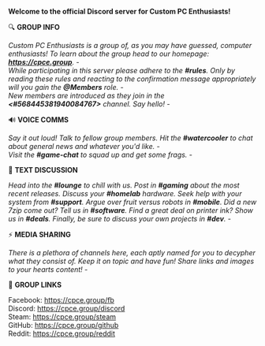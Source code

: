 __**Welcome to the official Discord server for Custom PC Enthusiasts!**__

:mag: **GROUP INFO**

*Custom PC Enthusiasts is a group of, as you may have guessed, computer enthusiasts! To learn about the group head to our homepage: **https://cpce.group**. -  
While participating in this server please adhere to the **#rules**. Only by reading these rules and reacting to the confirmation message appropriately will you gain the **@Members** role. -  
New members are introduced as they join in the **<#568445381940084767>** channel. Say hello! -*

:loud_sound: **VOICE COMMS**

*Say it out loud! Talk to fellow group members. Hit the **#watercooler** to chat about general news and whatever you'd like. -  
Visit the **#game-chat** to squad up and get some frags. -*

:speech_balloon: **TEXT DISCUSSION**

*Head into the **#lounge** to chill with us. Post in **#gaming** about the most recent releases. Discuss your **#homelab** hardware. Seek help with your system from **#support**. Argue over fruit versus robots in **#mobile**. Did a new 7zip come out? Tell us in **#software**. Find a great deal on printer ink? Show us in **#deals**. Finally, be sure to discuss your own projects in **#dev**. -*

:zap: **MEDIA SHARING**

*There is a plethora of channels here, each aptly named for you to decypher what they consist of. Keep it on topic and have fun! Share links and images to your hearts content! -*

:link: **GROUP LINKS**

Facebook: <https://cpce.group/fb>  
Discord: <https://cpce.group/discord>  
Steam: <https://cpce.group/steam>  
GitHub: <https://cpce.group/github>  
Reddit: <https://cpce.group/reddit>  
